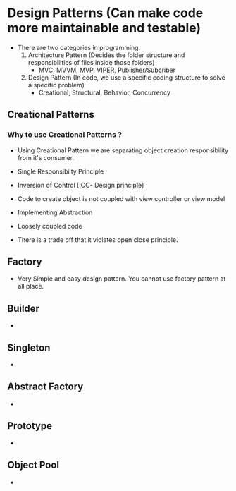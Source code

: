 # Design Patterns (Can make code more maintainable and testable)

- There are two categories in programming.
  1) Architecture Pattern (Decides the folder structure and responsibilities of files inside those folders)
     - MVC, MVVM, MVP, VIPER, Publisher/Subcriber
  3) Design Pattern (In code, we use a specific coding structure to solve a specific problem)
     - Creational, Structural, Behavior, Concurrency

## Creational Patterns
### Why to use Creational Patterns ?
- Using Creational Pattern we are separating object creation responsibility from it's consumer.
- Single Responsibilty Principle
- Inversion of Control [IOC- Design principle]
- Code to create object is not coupled with view controller or view model
- Implementing Abstraction
- Loosely coupled code

- There is a trade off that it violates open close principle.

## Factory
- Very Simple and easy design pattern. You cannot use factory pattern at all place.

## Builder
-

## Singleton
- 

## Abstract Factory
-

## Prototype
-

## Object Pool
-
